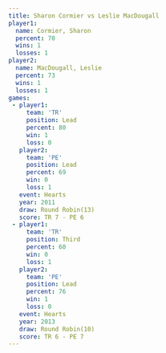```yaml
---
title: Sharon Cormier vs Leslie MacDougall
player1:                  
  name: Cormier, Sharon   
  percent: 70             
  wins: 1                 
  losses: 1               
player2:                  
  name: MacDougall, Leslie
  percent: 73             
  wins: 1                 
  losses: 1               
games:
 - player1:        
     team: 'TR'    
     position: Lead
     percent: 80   
     win: 1        
     loss: 0       
   player2:        
     team: 'PE'    
     position: Lead
     percent: 69   
     win: 0        
     loss: 1       
   event: Hearts        
   year: 2011           
   draw: Round Robin(13)
   score: TR 7 - PE 6   
 - player1:         
     team: 'TR'     
     position: Third
     percent: 60    
     win: 0         
     loss: 1        
   player2:        
     team: 'PE'    
     position: Lead
     percent: 76   
     win: 1        
     loss: 0       
   event: Hearts        
   year: 2013           
   draw: Round Robin(10)
   score: TR 6 - PE 7   
---
```

